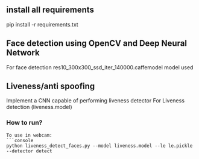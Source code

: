## install all requirements

pip install -r requirements.txt

## Face detection using OpenCV and Deep Neural Network

For face detection res10_300x300_ssd_iter_140000.caffemodel model used

## Liveness/anti spoofing 

Implement a CNN capable of performing liveness detector For Liveness detection (liveness.model)

### How to run?

```
To use in webcam:
```console
python liveness_detect_faces.py --model liveness.model --le le.pickle --detector detect

```
